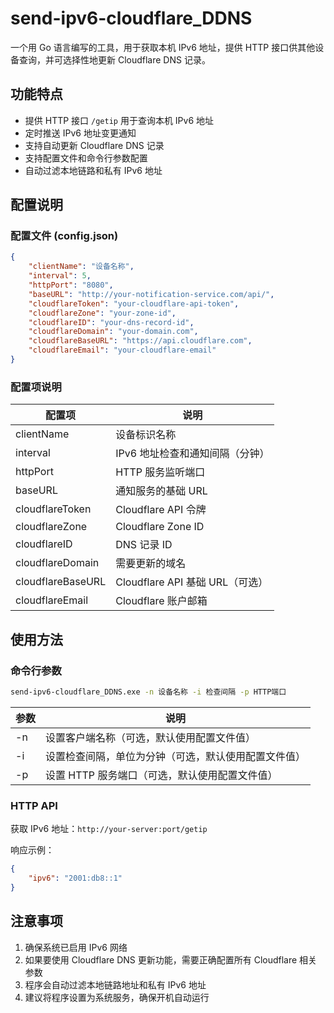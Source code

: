 # send-ipv6-cloudflare_DDNS

一个用 Go 语言编写的工具，用于获取本机 IPv6 地址，提供 HTTP 接口供其他设备查询，并可选择性地更新 Cloudflare DNS 记录。

## 功能特点

- 提供 HTTP 接口 `/getip` 用于查询本机 IPv6 地址
- 定时推送 IPv6 地址变更通知
- 支持自动更新 Cloudflare DNS 记录
- 支持配置文件和命令行参数配置
- 自动过滤本地链路和私有 IPv6 地址

## 配置说明

### 配置文件 (config.json)

```json
{
    "clientName": "设备名称",
    "interval": 5,
    "httpPort": "8080",
    "baseURL": "http://your-notification-service.com/api/",
    "cloudflareToken": "your-cloudflare-api-token",
    "cloudflareZone": "your-zone-id",
    "cloudflareID": "your-dns-record-id",
    "cloudflareDomain": "your-domain.com",
    "cloudflareBaseURL": "https://api.cloudflare.com",
    "cloudflareEmail": "your-cloudflare-email"
}
```

### 配置项说明

| 配置项 | 说明 |
|--------|------|
| clientName | 设备标识名称 |
| interval | IPv6 地址检查和通知间隔（分钟） |
| httpPort | HTTP 服务监听端口 |
| baseURL | 通知服务的基础 URL |
| cloudflareToken | Cloudflare API 令牌 |
| cloudflareZone | Cloudflare Zone ID |
| cloudflareID | DNS 记录 ID |
| cloudflareDomain | 需要更新的域名 |
| cloudflareBaseURL | Cloudflare API 基础 URL（可选） |
| cloudflareEmail | Cloudflare 账户邮箱 |

## 使用方法

### 命令行参数

```bash
send-ipv6-cloudflare_DDNS.exe -n 设备名称 -i 检查间隔 -p HTTP端口
```

| 参数 | 说明 |
|------|------|
| -n | 设置客户端名称（可选，默认使用配置文件值） |
| -i | 设置检查间隔，单位为分钟（可选，默认使用配置文件值） |
| -p | 设置 HTTP 服务端口（可选，默认使用配置文件值） |

### HTTP API

获取 IPv6 地址：`http://your-server:port/getip`

响应示例：
```json
{
    "ipv6": "2001:db8::1"
}
```

## 注意事项

1. 确保系统已启用 IPv6 网络
2. 如果要使用 Cloudflare DNS 更新功能，需要正确配置所有 Cloudflare 相关参数
3. 程序会自动过滤本地链路地址和私有 IPv6 地址
4. 建议将程序设置为系统服务，确保开机自动运行
